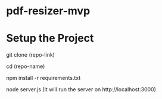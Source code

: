 # pdf-resizer-mvp

# Setup the Project

 git clone (repo-link)
 
 cd (repo-name)

 npm install -r requirements.txt

 node server.js (It will run the server on http://localhost:3000)
